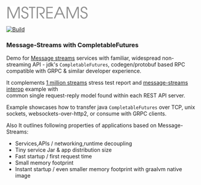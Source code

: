![Message-Streams](readme/mstreams.png)

[![Build](https://github.com/jauntsdn/message-streams-futures-examples/actions/workflows/ci-build.yml/badge.svg)](https://github.com/jauntsdn/message-streams-futures-examples/actions/workflows/ci-build.yml)
### Message-Streams with CompletableFutures

Demo for [Message streams](https://github.com/jauntsdn/rsocket-jvm) services with familiar, widespread non-streaming API - jdk's `CompletableFutures`, 
codegen/protobuf based RPC compatible with GRPC & similar developer experience. 

It complements [1 million streams](https://jauntsdn.com/post/rsocket-million-streams-2/) stress test report and [message-streams interop](https://github.com/jauntsdn/rsocket-jvm-interop-examples) example with  
common single request-reply model found within each REST API server.

Example showcases how to transfer java `CompletableFutures` over TCP, unix sockets, websockets-over-http2, 
or consume with GRPC clients.

Also It outlines following properties of applications based on Message-Streams:

* Services,APIs / networking,runtime decoupling
* Tiny service Jar & app distribution size
* Fast startup / first request time
* Small memory footprint
* Instant startup / even smaller memory footprint with graalvm native image